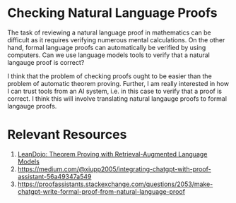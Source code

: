 # Checking Natural Language Proofs

The task of reviewing a natural language proof in mathematics can be difficult as it requires verifying numerous mental calculations. On the other hand, formal language proofs can automatically be verified by using computers. Can we use language models tools to verify that a natural langauge proof is correct? 

I think that the problem of checking proofs ought to be easier than the problem of automatic theorem proving. Further, I am really interested in how I can trust tools from an AI system, i.e. in this case to verify that a proof is correct. I think this will involve translating natural langauge proofs to formal langauge proofs.  


# Relevant Resources 

1. [LeanDojo: Theorem Proving with Retrieval-Augmented Language Models](https://arxiv.org/pdf/2306.15626.pdf)
2. https://medium.com/@xiupp2005/integrating-chatgpt-with-proof-assistant-56a49347a549
3. https://proofassistants.stackexchange.com/questions/2053/make-chatgpt-write-formal-proof-from-natural-language-proof
